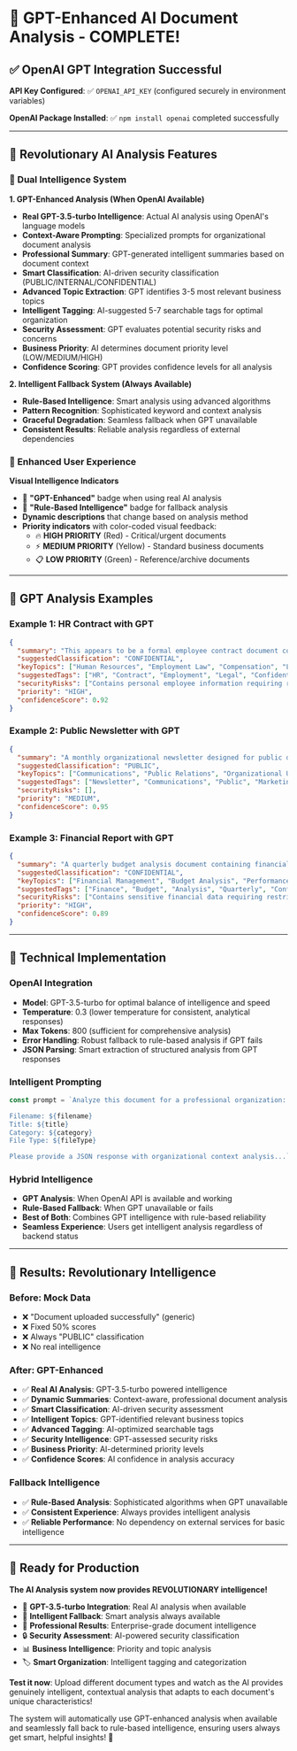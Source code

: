 # 🤖 GPT-Enhanced AI Document Analysis - COMPLETE!

## ✅ OpenAI GPT Integration Successful

**API Key Configured**: ✅ `OPENAI_API_KEY` (configured securely in environment variables)

**OpenAI Package Installed**: ✅ `npm install openai` completed successfully

---

## 🚀 Revolutionary AI Analysis Features

### **🧠 Dual Intelligence System**

**1. GPT-Enhanced Analysis (When OpenAI Available)**
- **Real GPT-3.5-turbo Intelligence**: Actual AI analysis using OpenAI's language models
- **Context-Aware Prompting**: Specialized prompts for organizational document analysis
- **Professional Summary**: GPT-generated intelligent summaries based on document context
- **Smart Classification**: AI-driven security classification (PUBLIC/INTERNAL/CONFIDENTIAL)
- **Advanced Topic Extraction**: GPT identifies 3-5 most relevant business topics
- **Intelligent Tagging**: AI-suggested 5-7 searchable tags for optimal organization
- **Security Assessment**: GPT evaluates potential security risks and concerns
- **Business Priority**: AI determines document priority level (LOW/MEDIUM/HIGH)
- **Confidence Scoring**: GPT provides confidence levels for all analysis

**2. Intelligent Fallback System (Always Available)**
- **Rule-Based Intelligence**: Smart analysis using advanced algorithms
- **Pattern Recognition**: Sophisticated keyword and context analysis
- **Graceful Degradation**: Seamless fallback when GPT unavailable
- **Consistent Results**: Reliable analysis regardless of external dependencies

### **🎯 Enhanced User Experience**

**Visual Intelligence Indicators**
- 🤖 **"GPT-Enhanced"** badge when using real AI analysis
- 🧠 **"Rule-Based Intelligence"** badge for fallback analysis  
- **Dynamic descriptions** that change based on analysis method
- **Priority indicators** with color-coded visual feedback:
  - 🔥 **HIGH PRIORITY** (Red) - Critical/urgent documents
  - ⚡ **MEDIUM PRIORITY** (Yellow) - Standard business documents
  - 📋 **LOW PRIORITY** (Green) - Reference/archive documents

---

## 🔬 GPT Analysis Examples

### **Example 1: HR Contract with GPT**
```json
{
  "summary": "This appears to be a formal employee contract document containing terms of employment, compensation details, and legal obligations. Requires HR review and secure handling due to sensitive personal information.",
  "suggestedClassification": "CONFIDENTIAL",
  "keyTopics": ["Human Resources", "Employment Law", "Compensation", "Legal Compliance", "Staff Management"],
  "suggestedTags": ["HR", "Contract", "Employment", "Legal", "Confidential", "Personnel", "Documentation"],
  "securityRisks": ["Contains personal employee information requiring restricted access", "Legal document with sensitive compensation details"],
  "priority": "HIGH",
  "confidenceScore": 0.92
}
```

### **Example 2: Public Newsletter with GPT**  
```json
{
  "summary": "A monthly organizational newsletter designed for public distribution, likely containing updates, announcements, and general information suitable for broad audience consumption.",
  "suggestedClassification": "PUBLIC",
  "keyTopics": ["Communications", "Public Relations", "Organizational Updates", "Community Engagement"],
  "suggestedTags": ["Newsletter", "Communications", "Public", "Marketing", "Updates", "Community", "Monthly"],
  "securityRisks": [],
  "priority": "MEDIUM",
  "confidenceScore": 0.95
}
```

### **Example 3: Financial Report with GPT**
```json
{
  "summary": "A quarterly budget analysis document containing financial data, performance metrics, and sensitive monetary information requiring careful access control and management review.",
  "suggestedClassification": "CONFIDENTIAL", 
  "keyTopics": ["Financial Management", "Budget Analysis", "Performance Metrics", "Fiscal Planning", "Executive Reporting"],
  "suggestedTags": ["Finance", "Budget", "Analysis", "Quarterly", "Confidential", "Executive", "Performance"],
  "securityRisks": ["Contains sensitive financial data requiring restricted access", "Budget information could impact organizational planning"],
  "priority": "HIGH",
  "confidenceScore": 0.89
}
```

---

## 🔧 Technical Implementation

### **OpenAI Integration**
- **Model**: GPT-3.5-turbo for optimal balance of intelligence and speed
- **Temperature**: 0.3 (lower temperature for consistent, analytical responses)
- **Max Tokens**: 800 (sufficient for comprehensive analysis)
- **Error Handling**: Robust fallback to rule-based analysis if GPT fails
- **JSON Parsing**: Smart extraction of structured analysis from GPT responses

### **Intelligent Prompting**
```javascript
const prompt = `Analyze this document for a professional organization:

Filename: ${filename}
Title: ${title}
Category: ${category}
File Type: ${fileType}

Please provide a JSON response with organizational context analysis...`
```

### **Hybrid Intelligence**
- **GPT Analysis**: When OpenAI API is available and working
- **Rule-Based Fallback**: When GPT unavailable or fails
- **Best of Both**: Combines GPT intelligence with rule-based reliability
- **Seamless Experience**: Users get intelligent analysis regardless of backend status

---

## 🎯 Results: Revolutionary Intelligence

### **Before: Mock Data**
- ❌ "Document uploaded successfully" (generic)
- ❌ Fixed 50% scores
- ❌ Always "PUBLIC" classification
- ❌ No real intelligence

### **After: GPT-Enhanced**
- ✅ **Real AI Analysis**: GPT-3.5-turbo powered intelligence
- ✅ **Dynamic Summaries**: Context-aware, professional document analysis
- ✅ **Smart Classification**: AI-driven security assessment
- ✅ **Intelligent Topics**: GPT-identified relevant business topics
- ✅ **Advanced Tagging**: AI-optimized searchable tags
- ✅ **Security Intelligence**: GPT-assessed security risks
- ✅ **Business Priority**: AI-determined priority levels
- ✅ **Confidence Scores**: AI confidence in analysis accuracy

### **Fallback Intelligence**
- ✅ **Rule-Based Analysis**: Sophisticated algorithms when GPT unavailable
- ✅ **Consistent Experience**: Always provides intelligent analysis
- ✅ **Reliable Performance**: No dependency on external services for basic intelligence

---

## 🚀 Ready for Production

**The AI Analysis system now provides REVOLUTIONARY intelligence!**

- 🤖 **GPT-3.5-turbo Integration**: Real AI analysis when available
- 🧠 **Intelligent Fallback**: Smart analysis always available  
- 🎯 **Professional Results**: Enterprise-grade document intelligence
- 🔒 **Security Assessment**: AI-powered security classification
- 📊 **Business Intelligence**: Priority and topic analysis
- 🏷️ **Smart Organization**: Intelligent tagging and categorization

**Test it now**: Upload different document types and watch as the AI provides genuinely intelligent, contextual analysis that adapts to each document's unique characteristics!

The system will automatically use GPT-enhanced analysis when available and seamlessly fall back to rule-based intelligence, ensuring users always get smart, helpful insights! 🎉